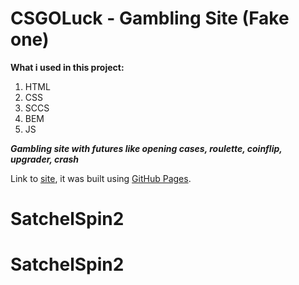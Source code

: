 # CSGOLuck - Gambling Site (Fake one)

**What i used in this project:**

1. HTML
2. CSS
3. SCCS
4. BEM
5. JS

***Gambling site with futures like opening cases, roulette, coinflip, upgrader, crash***

Link to [site](https://ludzikk.github.io/CSGO-Gambling-Site/), it was built using [GitHub Pages](https://pages.github.com/).
# SatchelSpin2
# SatchelSpin2
